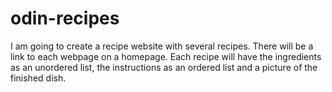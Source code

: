 # odin-recipes
I am going to create a recipe website with several recipes.
There will be a link to each webpage on a homepage. Each recipe will have the ingredients as an unordered list, the instructions as an ordered list and a picture of the finished dish.
